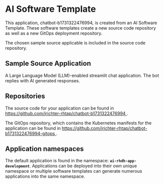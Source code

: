 # AI Software Template

This application, chatbot-b1731322476994, is created from an AI Software Template. These software templates create a new source code repository as well as a new GitOps deployment repository.

The chosen sample source applicable is included in the source code repository.

## Sample Source Application

A Large Language Model (LLM)-enabled streamlit chat application. The bot replies with AI generated responses.

## Repositories

The source code for your application can be found in [https://github.com/jrichter-rhtap/chatbot-b1731322476994 ](https://github.com/jrichter-rhtap/chatbot-b1731322476994 ).
 
The GitOps repository, which contains the Kubernetes manifests for the application can be found in 
[https://github.com/jrichter-rhtap/chatbot-b1731322476994-gitops ](https://github.com/jrichter-rhtap/chatbot-b1731322476994-gitops ). 

## Application namespaces 

The default application is found in the namespace: **`ai-rhdh-app-development`**. Applications can be deployed into their own unique namespace or multiple software templates can generate numerous applications into the same namespace.
